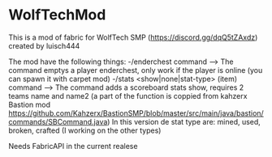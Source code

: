 # WolfTechMod
This is a mod of fabric for WolfTech SMP (https://discord.gg/dqQ5tZAxdz)
created by luisch444

The mod have the following things:
-/enderchest <player> command --> The command emptys a player enderchest, only work if the player is online (you can spawn it with carpet mod)
-/stats <show|none|stat-type> (item) command --> The command adds a scoreboard stats show, requires 2 teams name and name2 (a part of the function is coppied from kahzerx Bastion mod https://github.com/Kahzerx/BastionSMP/blob/master/src/main/java/bastion/commands/SBCommand.java) In this version de stat type are: mined, used, broken, crafted (I working on the other types)

  Needs FabricAPI in the current realese

